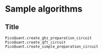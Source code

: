 # Sample algorithms

## Title

```@docs
PicoQuant.create_ghz_preparation_circuit
PicoQuant.create_qft_circuit
PicoQuant.create_simple_preparation_circuit
```
